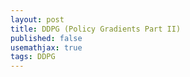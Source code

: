 ```yaml
---
layout: post
title: DDPG (Policy Gradients Part II)
published: false
usemathjax: true
tags: DDPG
---
```

